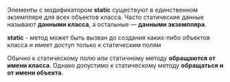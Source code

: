 Элементы с модификатором **static** существуют в единственном экземпляре для всех объектов класса. Часто статические данные называют **данными класса**, а остальные — **данными экземпляра**. 

**static** - метод может быть вызван до создания каких-либо объектов класса и имеет доступ только к статическим полям

Обычно к статическому полю или статичному методу **обращаются от имени класса**. Однако допустимо к статическому методу **обращаться и от имени объекта**. 